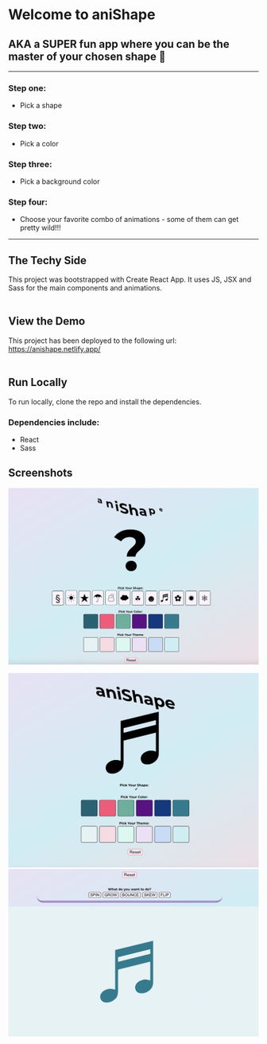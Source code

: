 # Welcome to aniShape
## AKA a SUPER fun app where you can be the master of your chosen shape 💪
---
### Step one: 
 * Pick a shape

### Step two:
 * Pick a color

### Step three:
 * Pick a background color

### Step four:
 * Choose your favorite combo of animations - some of them can get pretty wild!!!

---
## The Techy Side
This project was bootstrapped with Create React App. It uses JS, JSX and Sass for the main components and animations.
<br>
<br>

## View the Demo
This project has been deployed to the following url: https://anishape.netlify.app/
<br>
<br>

## Run Locally
To run locally, clone the repo and install the dependencies.

### Dependencies include:
 * React
 * Sass

 ## Screenshots

 ![aniShape Screenshot 1](https://github.com/NadyaCodes/anishape/blob/e561e0514e52669837180c7fa461b48c1032313c/docs/aniShape-screenshot-1.png?raw=true)

 ![aniShape Screenshot 2](https://github.com/NadyaCodes/anishape/blob/e561e0514e52669837180c7fa461b48c1032313c/docs/aniShape-screenshot-2.png?raw=true)
 ![aniShape Screenshot 3](https://github.com/NadyaCodes/anishape/blob/e561e0514e52669837180c7fa461b48c1032313c/docs/aniShape-screenshot-3.png?raw=true)